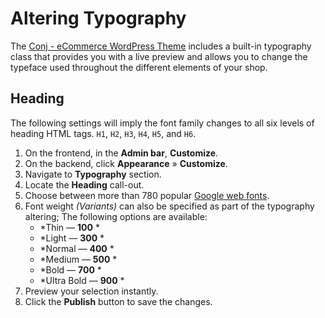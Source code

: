# Altering Typography

The [Conj - eCommerce WordPress Theme](https://themeforest.net/item/conj-ecommerce-wordpress-theme/21935639?ref=mypreview) includes a built-in typography class that provides you with a live preview and allows you to change the typeface used throughout the different elements of your shop.

## Heading

The following settings will imply the font family changes to all six levels of heading HTML tags. `H1`, `H2`, `H3`, `H4`, `H5`, and `H6`.

1. On the frontend, in the **Admin bar**, **Customize**.
2. On the backend, click **Appearance** » **Customize**.
3. Navigate to **Typography** section.
4. Locate the **Heading** call-out.
5. Choose between more than 780 popular [Google web fonts](https://fonts.google.com).
6. Font weight *(Variants)* can also be specified as part of the typography altering; The following options are available:
   * *Thin — **100** *
   * *Light — **300** *
   * *Normal — **400** *
   * *Medium — **500** *
   * *Bold — **700** *
   * *Ultra Bold — **900** *
7. Preview your selection instantly.
8. Click the **Publish** button to save the changes.
